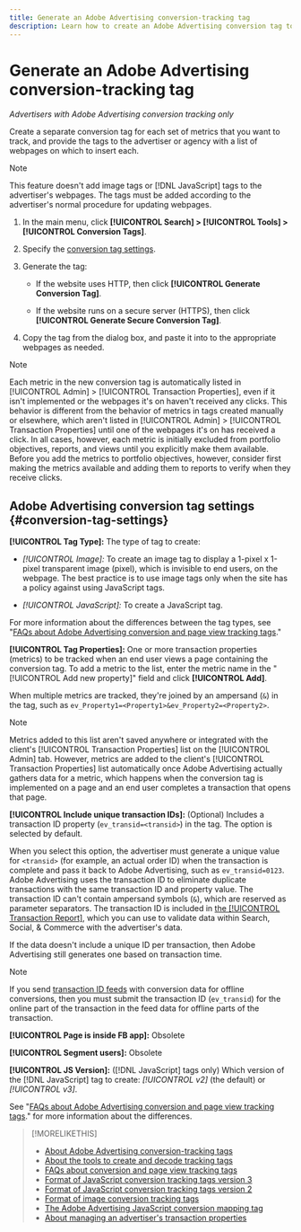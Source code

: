 ```yaml
---
title: Generate an Adobe Advertising conversion-tracking tag
description: Learn how to create an Adobe Advertising conversion tag to track your conversion events.
---
```

# Generate an Adobe Advertising conversion-tracking tag

*Advertisers with Adobe Advertising conversion tracking only*

Create a separate conversion tag for each set of metrics that you want to track, and provide the tags to the advertiser or agency with a list of webpages on which to insert each.

>[!NOTE]
>
>This feature doesn't add image tags or [!DNL JavaScript] tags to the advertiser's webpages. The tags must be added according to the advertiser's normal procedure for updating webpages.

1. In the main menu, click **[!UICONTROL Search] > [!UICONTROL Tools] > [!UICONTROL Conversion Tags]**.

1. Specify the [conversion tag settings](#conversion-tag-settings).

1. Generate the tag:
   
   * If the website uses HTTP, then click **[!UICONTROL Generate Conversion Tag]**.
   
   * If the website runs on a secure server (HTTPS), then click **[!UICONTROL Generate Secure Conversion Tag]**.

1. Copy the tag from the dialog box, and paste it into to the appropriate webpages as needed.

>[!NOTE]
>
>Each metric in the new conversion tag is automatically listed in [!UICONTROL Admin] > [!UICONTROL Transaction Properties], even if it isn't implemented or the webpages it's on haven't received any clicks. This behavior is different from the behavior of metrics in tags created manually or elsewhere, which aren't listed in [!UICONTROL Admin] > [!UICONTROL Transaction Properties] until one of the webpages it's on has received a click. In all cases, however, each metric is initially excluded from portfolio objectives, reports, and views until you explicitly make them available. Before you add the metrics to portfolio objectives, however, consider first making the metrics available and adding them to reports to verify when they receive clicks.

## Adobe Advertising conversion tag settings {#conversion-tag-settings}

**[!UICONTROL Tag Type]:** The type of tag to create:

* *[!UICONTROL Image]:* To create an image tag to display a 1-pixel x 1-pixel transparent image (pixel), which is invisible to end users, on the webpage. The best practice is to use image tags only when the site has a policy against using JavaScript tags.

* *[!UICONTROL JavaScript]:* To create a JavaScript tag.

For more information about the differences between the tag types, see "[FAQs about Adobe Advertising conversion and page view tracking tags](/help/search-social-commerce/tracking/faqs-conversion-page-view-tracking-tags.md)."

**[!UICONTROL Tag Properties]:** One or more transaction properties (metrics) to be tracked when an end user views a page containing the conversion tag. To add a metric to the list, enter the metric name in the "[!UICONTROL Add new property]" field and click **[!UICONTROL Add]**.

When multiple metrics are tracked, they're joined by an ampersand (`&`) in the tag, such as `ev_Property1=<Property1>&ev_Property2=<Property2>`.

>[!NOTE]
>
>Metrics added to this list aren't saved anywhere or integrated with the client's [!UICONTROL Transaction Properties] list on the [!UICONTROL Admin] tab. However, metrics are added to the client's [!UICONTROL Transaction Properties] list automatically once Adobe Advertising actually gathers data for a metric, which happens when the conversion tag is implemented on a page and an end user completes a transaction that opens that page.

**[!UICONTROL Include unique transaction IDs]:** (Optional) Includes a transaction ID property (`ev_transid=<transid>`) in the tag. The option is selected by default.

When you select this option, the advertiser must generate a unique value for `<transid>` (for example, an actual order ID) when the transaction is complete and pass it back to Adobe Advertising, such as `ev_transid=0123`. Adobe Advertising uses the transaction ID to eliminate duplicate transactions with the same transaction ID and property value. The transaction ID can't contain ampersand symbols (`&`), which are reserved as parameter separators. The transaction ID is included in [the [!UICONTROL Transaction Report]](/help/search-social-commerce/reports/management/basic-advanced/transaction-report.md), which you can use to validate data within Search, Social, & Commerce with the advertiser's data.

If the data doesn't include a unique ID per transaction, then Adobe Advertising still generates one based on transaction time.

>[!NOTE]
>
>If you send [transaction ID feeds](/help/search-social-commerce/tracking/feed-transaction-id.md) with conversion data for offline conversions, then you must submit the transaction ID (`ev_transid`) for the online part of the transaction in the feed data for offline parts of the transaction.

**[!UICONTROL Page is inside FB app]:** Obsolete

**[!UICONTROL Segment users]:** Obsolete

**[!UICONTROL JS Version]:** ([!DNL JavaScript] tags only) Which version of the [!DNL JavaScript] tag to create: *[!UICONTROL v2]* (the default) or *[!UICONTROL v3]*.

See "[FAQs about Adobe Advertising conversion and page view tracking tags](/help/search-social-commerce/tracking/faqs-conversion-page-view-tracking-tags.md)." for more information about the differences.
 
>[!MORELIKETHIS]
>
>* [About Adobe Advertising conversion-tracking tags](/help/search-social-commerce/tracking/conversion-tracking-advertising.md)
>* [About the tools to create and decode tracking tags](tracking-tools-about.md)
>* [FAQs about conversion and page view tracking tags](/help/search-social-commerce/tracking/faqs-conversion-page-view-tracking-tags.md)
>* [Format of JavaScript conversion tracking tags version 3](/help/search-social-commerce/tracking/format-conversion-tag-jsv3.md)
>* [Format of JavaScript conversion tracking tags version 2](/help/search-social-commerce/tracking/format-conversion-tag-jsv2.md)
>* [Format of image conversion tracking tags](/help/search-social-commerce/tracking/format-conversion-tag-image.md)
>* [The Adobe Advertising JavaScript conversion mapping tag](/help/search-social-commerce/tracking/itp-conversion-mapping-tag.md)
>* [About managing an advertiser's transaction properties](/help/search-social-commerce/admin/transaction-properties/transaction-property-about.md)
